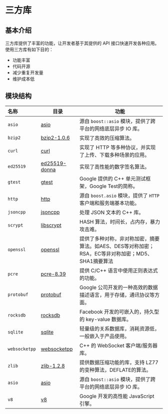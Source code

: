 # 三方库

## 基本介绍
三方库提供了丰富的功能，让开发者基于其提供的 API 接口快速开发各种应用。使用三方库有如下目的：
- 功能丰富
- 代码开源
- 减少重复开发量
- 维护成本低

## 模块结构

名称 | 目录 | 功能
|:--- | --- | ---
| `asio` | [asio](./asio) | 源自 `boost::asio` 模块，提供了跨平台的网络底层异步 IO 库。
| `bzip2` | [bzip2-1.0.6](./bzip2-1.0.6) | 实现了高效的压缩算法。
| `curl` | [curl](./curl) | 实现了 HTTP 等多种协议，并实现了上传、下载多种场景的应用。
| `ed25519` | [ed25519-donna](./ed25519-donna) | 实现了高性能的数字签名算法。
| `gtest` | [gtest](./gtest) | Google 提供的 C++ 单元测试框架，Google Test的简称。
| `http` | [http](./http) | 源自 `boost.asio` 模块，提供了 `HTTP` 客户端和服务端基本功能。
| `jsoncpp` | [jsoncpp](./jsoncpp) | 处理 JSON 文本的 C++  库。
| `scrypt` | [libscrypt](./libscrypt) | HASH 算法，时间长，占内存，暴力攻击难。
| `openssl` | [openssl](./openssl) | 提供了多种对称，非对称加密，摘要算法。如AES、DES等对称加密；RSA，EC等非对称加密；MD5、SHA1摘要算法
| `pcre` | [pcre-8.39](./pcre-8.39) | 提供 C/C++ 语言中使用正则表达式的功能。
| `protobuf` | [protobuf](./protobuf) | Google 公司开发的一种高效的数据描述语言，用于存储，通讯协议等方面。
| `rocksdb` | [rocksdb](./rocksdb) | Facebook 开发的可嵌入的，持久型的 key-value 数据库。
| `sqlite` | [sqlite](./sqlite) | 轻量级的关系数据库，消耗资源低，一般嵌入于产品使用。
| `websocketpp` | [websocketpp](./websocketpp) | C++ 的 WebSocket 客户端/服务器库。
| `zlib` | [zlib-1.2.8](./zlib-1.2.8) | 提供数据压缩功能的库，支持 LZ77 的变种算法，DEFLATE的算法。
| `asio` | [asio](./asio) | 源自 `boost::asio` 模块，提供了跨平台的网络底层异步 IO 库。
| `v8` | [v8](https://github.com/bumoproject/v8) | Google 开发的高性能 JavaScript 引擎。

